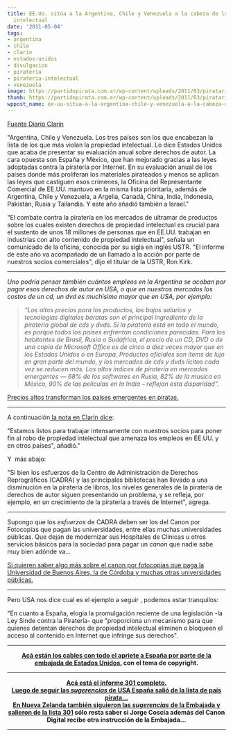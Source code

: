 ```yaml
---
title: EE.UU. sitúa a la Argentina, Chile y Venezuela a la cabeza de la piratería
  intelectual
date: '2011-05-04'
tags:
- argentina
- chile
- clarin
- estados-unidos
- divulgacion
- pirateria
- pirateria-intelectual
- venezuela
image: https://partidopirata.com.ar/wp-content/uploads/2011/03/pirataria.jpg
thumb: https://partidopirata.com.ar/wp-content/uploads/2011/03/pirataria.jpg
wppost_name: ee-uu-situa-a-la-argentina-chile-y-venezuela-a-la-cabeza-de-la-pirateria-intelectual
---
```


<a href="http://www.clarin.com/sociedad/EEUU-Argentina-Chile-Venezuela-intelectual_0_473952886.html" target="_blank">Fuente Diario Clarín</a>

"Argentina, Chile y Venezuela. Los tres países son los que encabezan  la lista de los que más violan la propiedad intelectual. Lo dice Estados  Unidos que acaba de presentar su evaluación anual sobre derechos de  autor. La cara opuesta son España y México, que han mejorado gracias a  las leyes adoptadas contra la piratería por Internet.
En su  evaluación anual de los países donde más proliferan los materiales  pirateados y menos se aplican las leyes que castiguen esos crímenes, la  Oficina del Representante Comercial de EE.UU. mantuvo en la misma lista  prioritaria, además de Argentina, Chile y Venezuela, a Argelia, Canadá,  China, India, Indonesia, Pakistán, Rusia y Tailandia. Y este año añadió  también a Israel."

"El combate contra la piratería en los mercados de ultramar de  productos sobre los cuales existen derechos de propiedad intelectual es  crucial para el sustento de unos 18 millones de personas que en EE.UU.  trabajan en industrias con alto contenido de propiedad intelectual",  señala un comunicado de la oficina, conocida por su sigla en inglés  USTR.
"El informe de este año va acompañado de un llamado a la  acción por parte de nuestros socios comerciales", dijo el titular de la  USTR, Ron Kirk.

<hr />

<em>Uno podría pensar también cuántos empleos en la Argentina se acaban por pagar esos derechos de autor en USA, o que en nuestros mercados los costos de un cd, un dvd es muchísimo mayor que en USA, por ejemplo:</em>
<em> </em>
<blockquote><em><em>“Los altos precios para los productos, los bajos  salarios y  tecnologias digitales baratas son el principal ingrediente  de la pirateria  global de cds y dvds. Si la pirateria está en todo el  mundo, es porque todos los  países enfrentan condiciones parecidas. Para  los habitantes de Brasil,  Rusia o Sudáfrica, el precio de un CD, DVD o  de una copia de  Microsoft Office es de cinco a diez veces mayor que en  los Estados Unidos  o en Europa. Productos oficiales son ítems de lujo  en gran parte del  mundo, y los mercados de cds y dvds lícitos cada vez  se.reducen más. Los altos  índices de pirateria en mercados emergentes —  68% de los softwares en  Rusia, 82% de la musica en México, 90% de las  películas en la India – reflejan  esta disparidad”.</em></em></blockquote>
<a href="https://partidopirata.com.ar/557/precios-altos-transforman-a-paises-emergentes-en-piratas" target="_blank">Precios altos transforman los países emergentes en piratas.</a>

<hr />

A continuación<a href="http://www.clarin.com/sociedad/EEUU-Argentina-Chile-Venezuela-intelectual_0_473952886.html" target="_blank"> la nota en Clarín dice</a>:

"Estamos listos para trabajar intensamente con nuestros socios para  poner fin al robo de propiedad intelectual que amenaza los empleos en  EE.UU. y en otros países", añadió."

Y  más abajo:

"Si bien los esfuerzos de la Centro de Administración de Derechos  Reprográficos (CADRA) y las principales bibliotecas han llevado a una  disminución en la piratería de libros, los niveles generales de la  piratería de derechos de autor siguen presentando un problema, y se  refleja, por ejemplo, en un crecimiento de la piratería a través de  Internet", agrega.

<hr />

Supongo que los <em>esfuerzos</em> de CADRA deben ser los del Canon por Fotocopias que pagan las universidades, entre ellas muchas universidades públicas. Que dejan de modernizar sus Hospitales de Clínicas u otros servicios básicos para la sociedad para pagar un <em>canon</em> que nadie sabe muy bien adónde va...

<a href="http://partido-pirata.blogspot.com/2009/05/la-uba-pagara-derechos-por-las.html" target="_blank">Si quieren saber algo más sobre el canon por fotocopias que paga la Universidad de Buenos Aires, la de Córdoba y muchas otras universidades públicas.</a>

<hr />

Pero USA nos dice cual es el ejemplo a seguir , podemos estar tranquilos:

"En cuanto a España, elogia la promulgación reciente de una legislación  -la Ley Sinde contra la Piratería- que "proporciona un mecanismo para  que quienes detentan derechos de propiedad intelectual eliminen o  bloqueen el acceso al contenido en Internet que infringe sus derechos".

<hr />

<div style="text-align: center;"><strong><a href="https://partidopirata.com.ar/872/jorge-coscia-secretario-de-cultura-de-la-nacion-hablando-sobre-cambios-en-el-derecho-de-autor%27%3EPor%20las%20dudas%20nuestro%20Secretario%20de%20Cultura%20Jorge%20Coscia%20ya%20se%20est%C3%A1%20poniendo%20las%20pilas%20para%20meter%20el%20Canon%20Digital%20como%20lo%20hizo%20Espa%C3%B1a%20hace%20tiempo...%3C/a%3E%3C/p%3E%3Cp%3E%3Chr%3E%3C/p%3E%3Cp%3ESeria%20interesante%20saber%20si%20en%20los%20cables%20de%20la%20Embajada%20en%20Buenos%20Aires%20se%20le%20dan%20a%20Jorge%20Coscia%20o%20a%20alg%C3%BAn%20otro%20funcionario%20las%20instrucciones%20para%20aprobar%20una%20Ley%20Sinde%20o%20algo%20as%C3%AD%20en%20el%20pa%C3%ADs....%3C/p%3E%3Cp%3E%C2%A0%3C/p%3E%3Cp%3E%3Ca%20href=" target="_blank">Acá están los cables con todo el apriete a España por parte de la embajada de Estados Unidos.</a> con el tema de copyright. </strong></div>

<hr />

<div style="text-align: center;"><strong><a href="http://www.ustr.gov/webfm_send/2841" target="_blank">Acá está el informe 301 completo.</a></strong></div>
<div style="text-align: center;"><strong>
</strong></div>
<div style="text-align: center;"><strong><a href="http://www.nacionred.com/legislacion-pi/espana-ha-dejado-de-ser-pirata" target="_blank">Luego de seguir las<em> sugerencias </em> de USA España salió de la lista de país pirata...</a></strong></div>
<div style="text-align: center;"><strong>
</strong></div>
<div style="text-align: center;"><strong><a href="http://www.nacionred.com/lobbies-pi/como-se-gesto-la-ley-anti-descargas-en-nueva-zelanda" target="_blank">En Nueva Zelanda también siguieron las <em>sugerencias</em> de la Embajada y salieron de la lista 301</a> sólo resta saber si Jorge Coscia además del Canon Digital recibe otra instrucción de la Embajada...</strong></div>

<hr />
